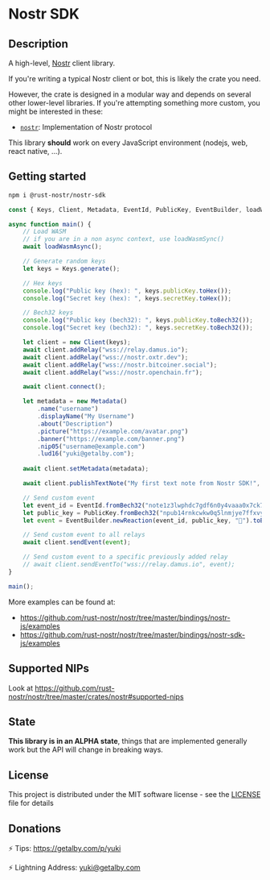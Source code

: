 # Nostr SDK
	
## Description

A high-level, [Nostr](https://github.com/nostr-protocol/nostr) client library.

If you're writing a typical Nostr client or bot, this is likely the crate you need.

However, the crate is designed in a modular way and depends on several other lower-level libraries. If you're attempting something more custom, you might be interested in these:

- [`nostr`](https://www.npmjs.com/package/@rust-nostr/nostr): Implementation of Nostr protocol

This library **should** work on every JavaScript environment (nodejs, web, react native, ...).

## Getting started

```sh
npm i @rust-nostr/nostr-sdk
```
    
```javascript
const { Keys, Client, Metadata, EventId, PublicKey, EventBuilder, loadWasmAsync } = require("@rust-nostr/nostr-sdk");

async function main() {
    // Load WASM 
    // if you are in a non async context, use loadWasmSync()
    await loadWasmAsync();

    // Generate random keys
    let keys = Keys.generate();

    // Hex keys
    console.log("Public key (hex): ", keys.publicKey.toHex());
    console.log("Secret key (hex): ", keys.secretKey.toHex());

    // Bech32 keys
    console.log("Public key (bech32): ", keys.publicKey.toBech32());
    console.log("Secret key (bech32): ", keys.secretKey.toBech32());

    let client = new Client(keys);
    await client.addRelay("wss://relay.damus.io");
    await client.addRelay("wss://nostr.oxtr.dev");
    await client.addRelay("wss://nostr.bitcoiner.social");
    await client.addRelay("wss://nostr.openchain.fr");

    await client.connect();

    let metadata = new Metadata()
        .name("username")
        .displayName("My Username")
        .about("Description")
        .picture("https://example.com/avatar.png")
        .banner("https://example.com/banner.png")
        .nip05("username@example.com")
        .lud16("yuki@getalby.com");
    
    await client.setMetadata(metadata);

    await client.publishTextNote("My first text note from Nostr SDK!", []);

    // Send custom event
    let event_id = EventId.fromBech32("note1z3lwphdc7gdf6n0y4vaaa0x7ck778kg638lk0nqv2yd343qda78sf69t6r");
    let public_key = PublicKey.fromBech32("npub14rnkcwkw0q5lnmjye7ffxvy7yxscyjl3u4mrr5qxsks76zctmz3qvuftjz");
    let event = EventBuilder.newReaction(event_id, public_key, "🧡").toEvent(keys);

    // Send custom event to all relays
    await client.sendEvent(event);

    // Send custom event to a specific previously added relay
    // await client.sendEventTo("wss://relay.damus.io", event);
}

main();
```

More examples can be found at:

* https://github.com/rust-nostr/nostr/tree/master/bindings/nostr-js/examples
* https://github.com/rust-nostr/nostr/tree/master/bindings/nostr-sdk-js/examples

## Supported NIPs

Look at <https://github.com/rust-nostr/nostr/tree/master/crates/nostr#supported-nips>

## State

**This library is in an ALPHA state**, things that are implemented generally work but the API will change in breaking ways.

## License

This project is distributed under the MIT software license - see the [LICENSE](https://github.com/rust-nostr/nostr/blob/master/LICENSE) file for details

## Donations

⚡ Tips: <https://getalby.com/p/yuki>

⚡ Lightning Address: yuki@getalby.com
